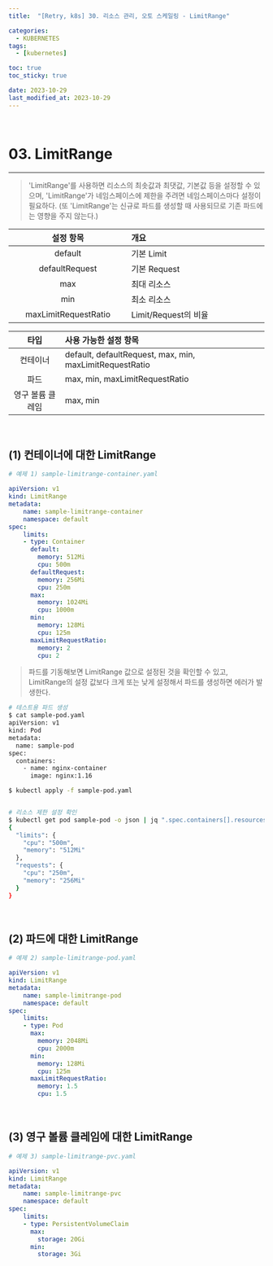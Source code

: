```yaml
---
title:  "[Retry, k8s] 30. 리소스 관리, 오토 스케일링 - LimitRange" 

categories:
  - KUBERNETES
tags:
  - [kubernetes]

toc: true
toc_sticky: true

date: 2023-10-29
last_modified_at: 2023-10-29
---
```

<br>

# 03. LimitRange
---

<style>
table {
    font-size: 12pt;
}
table th:first-of-type {
    width: 5%;
}
table th:nth-of-type(2) {
    width: 15%;
}
table th:nth-of-type(3) {
    width: 50%;
}
table th:nth-of-type(4) {
    width: 30%;
}
big {
    font-size: 15pt;
}
small { 
    font-size: 18px 
}
</style>

> 'LimitRange'를 사용하면 리소스의 최솟값과 최댓값, 기본값 등을 설정할 수 있으며, 'LimitRange'가 네임스페이스에 제한을 주려면 네임스페이스마다 설정이 필요하다. (또 'LimitRange'는 신규로 파드를 생성할 때 사용되므로 기존 파드에는 영향을 주지 않는다.)

| 설정 항목 | 개요 |
| :---: | :--- |
| default | 기본 Limit  |
| defaultRequest | 기본 Request |
| max | 최대 리소스 |
| min | 최소 리소스 |
| maxLimitRequestRatio | Limit/Request의 비율 |

| 타입 | 사용 가능한 설정 항목 |
| :---: | :--- |
| 컨테이너 | default, defaultRequest, max, min, maxLimitRequestRatio |
| 파드 | max, min, maxLimitRequestRatio |
| 영구 볼륨 클레임 | max, min |

<br>

## (1) 컨테이너에 대한 LimitRange

```yaml
# 예제 1) sample-limitrange-container.yaml

apiVersion: v1
kind: LimitRange
metadata:
    name: sample-limitrange-container
    namespace: default
spec:
    limits:
    - type: Container
      default:
        memory: 512Mi
        cpu: 500m
      defaultRequest:
        memory: 256Mi
        cpu: 250m
      max:
        memory: 1024Mi
        cpu: 1000m
      min:
        memory: 128Mi
        cpu: 125m
      maxLimitRequestRatio:
        memory: 2
        cpu: 2
```

> 파드를 기동해보면 LimitRange 값으로 설정된 것을 확인할 수 있고, LimitRange의 설정 값보다 크게 또는 낮게 설정해서 파드를 생성하면 에러가 발생한다.

```bash
# 테스트용 파드 생성
$ cat sample-pod.yaml
apiVersion: v1
kind: Pod
metadata:
  name: sample-pod
spec:
  containers:
    - name: nginx-container
      image: nginx:1.16

$ kubectl apply -f sample-pod.yaml


# 리소스 제한 설정 확인
$ kubectl get pod sample-pod -o json | jq ".spec.containers[].resources"
{
  "limits": {
    "cpu": "500m",
    "memory": "512Mi"
  },
  "requests": {
    "cpu": "250m",
    "memory": "256Mi"
  }
}
```

<br>

## (2) 파드에 대한 LimitRange

```yaml
# 예제 2) sample-limitrange-pod.yaml

apiVersion: v1
kind: LimitRange
metadata:
    name: sample-limitrange-pod
    namespace: default
spec:
    limits:
    - type: Pod
      max:
        memory: 2048Mi
        cpu: 2000m
      min:
        memory: 128Mi
        cpu: 125m
      maxLimitRequestRatio:
        memory: 1.5
        cpu: 1.5
```

<br>

## (3) 영구 볼륨 클레임에 대한 LimitRange

```yaml
# 예제 3) sample-limitrange-pvc.yaml

apiVersion: v1
kind: LimitRange
metadata:
    name: sample-limitrange-pvc
    namespace: default
spec:
    limits:
    - type: PersistentVolumeClaim
      max:
        storage: 20Gi
      min:
        storage: 3Gi
```